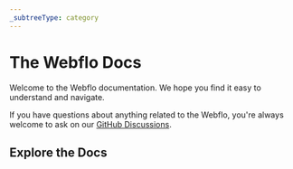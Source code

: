 ```yaml
---
_subtreeType: category
---
```

# The Webflo Docs

Welcome to the Webflo documentation. We hope you find it easy to understand and navigate.

If you have questions about anything related to the Webflo, you're always welcome to ask on our [GitHub Discussions](https://github.com/webqit/webflo/discussions).

## Explore the Docs